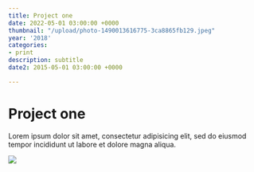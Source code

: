 ```yaml
---
title: Project one
date: 2022-05-01 03:00:00 +0000
thumbnail: "/upload/photo-1490013616775-3ca8865fb129.jpeg"
year: '2018'
categories:
- print
description: subtitle
date2: 2015-05-01 03:00:00 +0000

---
```

# Project one

Lorem ipsum dolor sit amet, consectetur adipisicing elit, sed do eiusmod tempor incididunt ut labore et dolore magna aliqua.

![](/upload/photo-1490013616775-3ca8865fb129.jpeg)